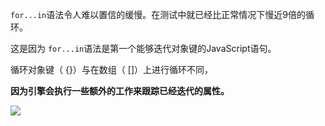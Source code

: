 `for...in`语法令人难以置信的缓慢。在测试中就已经比正常情况下慢近9倍的循环。

这是因为 `for...in`语法是第一个能够迭代对象键的JavaScript语句。

循环对象键（ {}）与在数组（ []）上进行循环不同，

**因为引擎会执行一些额外的工作来跟踪已经迭代的属性。**

![](https://mmbiz.qpic.cn/mmbiz_png/icnrNBicEhkVXFKUbqw1tz6nUYVQNV4n5OaGEkLXIWWicwkPcbuwwBhwmXIgnLicPT4IRQJsygQoKfoYE1jsqe1klg/640?wx_fmt=png&tp=webp&wxfrom=5&wx_lazy=1&wx_co=1)